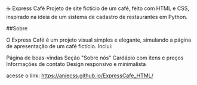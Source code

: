 ☕ Express Café
Projeto de site fictício de um café, feito com HTML e CSS, inspirado na ideia de um sistema de cadastro de restaurantes em Python.

##Sobre

O Express Café é um projeto visual simples e elegante, simulando a página de apresentação de um café fictício. Inclui:

Página de boas-vindas
Seção "Sobre nós"
Cardápio com itens e preços
Informações de contato
Design responsivo e minimalista

acesse o link: https://aniecss.github.io/ExpressCafe_HTML/

